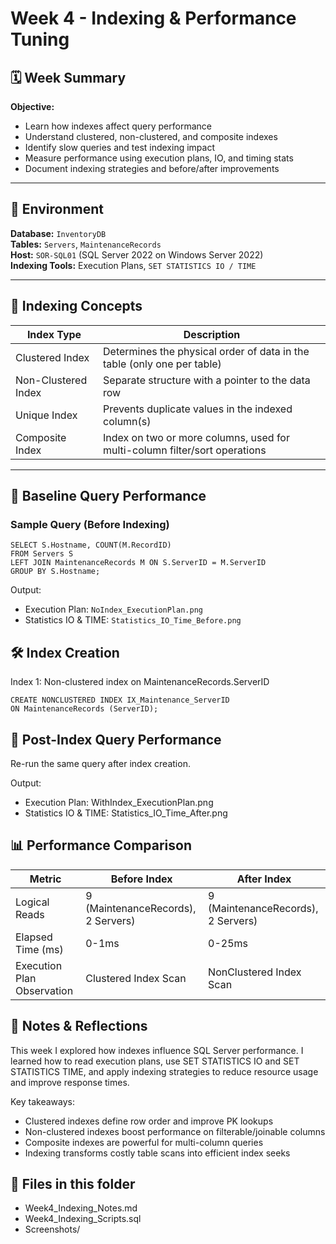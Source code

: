 # Week 4 - Indexing & Performance Tuning

## 🗓️ Week Summary

**Objective:**  
- Learn how indexes affect query performance  
- Understand clustered, non-clustered, and composite indexes  
- Identify slow queries and test indexing impact  
- Measure performance using execution plans, IO, and timing stats  
- Document indexing strategies and before/after improvements

---

## 🏢 Environment

**Database:** `InventoryDB`  
**Tables:** `Servers`, `MaintenanceRecords`  
**Host:** `SOR-SQL01` (SQL Server 2022 on Windows Server 2022)  
**Indexing Tools:** Execution Plans, `SET STATISTICS IO / TIME`

---

## 🧱 Indexing Concepts

| Index Type         | Description                                                                 |
|--------------------|-----------------------------------------------------------------------------|
| Clustered Index     | Determines the physical order of data in the table (only one per table)     |
| Non-Clustered Index | Separate structure with a pointer to the data row                           |
| Unique Index        | Prevents duplicate values in the indexed column(s)                          |
| Composite Index     | Index on two or more columns, used for multi-column filter/sort operations |

---

## 🔎 Baseline Query Performance

### Sample Query (Before Indexing)

```
SELECT S.Hostname, COUNT(M.RecordID)
FROM Servers S
LEFT JOIN MaintenanceRecords M ON S.ServerID = M.ServerID
GROUP BY S.Hostname;
```
Output:

- Execution Plan: `NoIndex_ExecutionPlan.png`
- Statistics IO & TIME: `Statistics_IO_Time_Before.png`

## 🛠️ Index Creation  
Index 1: Non-clustered index on MaintenanceRecords.ServerID
```
CREATE NONCLUSTERED INDEX IX_Maintenance_ServerID
ON MaintenanceRecords (ServerID);
```

## 🔁 Post-Index Query Performance  
Re-run the same query after index creation.

Output:
- Execution Plan: WithIndex_ExecutionPlan.png
- Statistics IO & TIME: Statistics_IO_Time_After.png

## 📊 Performance Comparison  
|Metric	|Before Index	|After Index|
|------|-----------|-------------|
|Logical Reads	|9 (MaintenanceRecords), 2 Servers)	|9 (MaintenanceRecords), 2 Servers)|
|Elapsed Time (ms)	|0-1ms	|0-25ms|
|Execution Plan Observation	|Clustered Index Scan|	NonClustered Index Scan|

## 📝 Notes & Reflections  
This week I explored how indexes influence SQL Server performance. I learned how to read execution plans, use SET STATISTICS IO and SET STATISTICS TIME, and apply indexing strategies to reduce resource usage and improve response times.

Key takeaways:

- Clustered indexes define row order and improve PK lookups  
- Non-clustered indexes boost performance on filterable/joinable columns  
- Composite indexes are powerful for multi-column queries  
- Indexing transforms costly table scans into efficient index seeks  

## 🔗 Files in this folder
- Week4_Indexing_Notes.md
- Week4_Indexing_Scripts.sql
- Screenshots/









